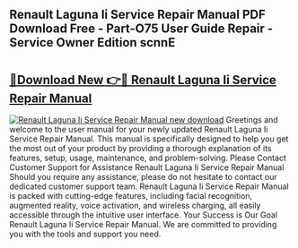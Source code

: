 ## Renault Laguna Ii Service Repair Manual PDF Download Free - Part-O75 User Guide Repair - Service Owner Edition scnnE

# <h2><a href="http://bc73848.oget.top/?id=Renault+Laguna+Ii+Service+Repair+Manual">🔗Download New 👉🔴 Renault Laguna Ii Service Repair Manual</a></h2>

[![Renault Laguna Ii Service Repair Manual new download](https://i.imgur.com/5g1atiW.png)](http://bc73848.oget.top/?id=Renault+Laguna+Ii+Service+Repair+Manual)
Greetings and welcome to the user manual for your newly updated Renault Laguna Ii Service Repair Manual. This manual is specifically designed to help you get the most out of your product by providing a thorough explanation of its features, setup, usage, maintenance, and problem-solving. Please Contact Customer Support for Assistance Renault Laguna Ii Service Repair Manual Should you require any assistance, please do not hesitate to contact our dedicated customer support team. Renault Laguna Ii Service Repair Manual is packed with cutting-edge features, including facial recognition, augmented reality, voice activation, and wireless charging, all easily accessible through the intuitive user interface. Your Success is Our Goal Renault Laguna Ii Service Repair Manual. We are committed to providing you with the tools and support you need.
